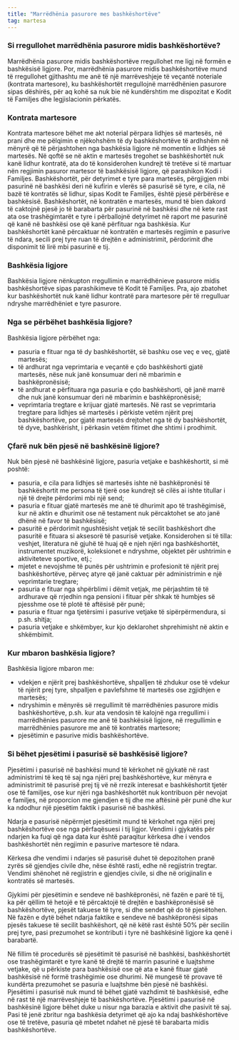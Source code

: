 ```yaml
---
title: "Marrëdhënia pasurore mes bashkëshortëve"
tag: martesa
---
```


### Si rregullohet marrëdhënia pasurore midis bashkëshortëve?

Marrëdhënia pasurore midis bashkëshortëve rregullohet me ligj në formën e bashkësisë ligjore. Por, marrëdhënia pasurore midis bashkëshortëve mund të rregullohet gjithashtu me anë të një marrëveshjeje të veçantë noteriale (kontrata martesore), ku bashkëshortët rregullojnë marrëdhënien pasurore sipas dëshirës, për aq kohë sa nuk bie në kundërshtim me dispozitat e Kodit të Familjes dhe legjislacionin përkatës.

### Kontrata martesore

Kontrata martesore bëhet me akt noterial përpara lidhjes së martesës, në prani dhe me pëlqimin e njëkohshëm të dy bashkëshortëve të ardhshëm në mënyrë që të përjashtohen nga bashkësia ligjore në momentin e lidhjes së martesës. Në qoftë se në aktin e martesës tregohet se bashkëshortët nuk kanë lidhur kontratë, ata do të konsiderohen kundrejt të tretëve si të martuar nën regjimin pasuror martesor të bashkësisë ligjore, që parashikon Kodi i Familjes.
Bashkëshortët, për detyrimet e tyre para martesës, përgjigjen mbi pasurinë në bashkësi deri në kufirin e vlerës së pasurisë së tyre, e cila, në bazë të kontratës së lidhur, sipas Kodit te Familjes, është pjesë përbërëse e bashkësisë. Bashkëshortët, në kontratën e martesës, mund të bien dakord të caktojnë pjesë jo të barabarta për pasurinë në bashkësi dhe në kete rast ata ose trashëgimtarët e tyre i përballojnë detyrimet në raport me pasurinë që kanë në bashkësi ose që kanë përfituar nga bashkësia. Kur bashkëshortët kanë përcaktuar në kontratën e martesës regjimin e pasurive të ndara, secili prej tyre ruan të drejtën e administrimit, përdorimit dhe disponimit të lirë mbi pasurinë e tij.


### Bashkësia ligjore

Bashkësia ligjore nënkupton rregullimin e marrëdhënieve pasurore midis bashkëshortëve sipas parashikimeve të Kodit të Familjes. Pra, ajo zbatohet kur bashkëshortët nuk kanë lidhur kontratë para martesore për të rregulluar ndryshe marrëdhëniet e tyre pasurore.

### Nga se përbëhet bashkësia ligjore?

Bashkësia ligjore përbëhet nga:

* pasuria e fituar nga të dy bashkëshortët, së bashku ose veç e veç, gjatë martesës;
* të ardhurat nga veprimtaria e veçantë e çdo bashkëshorti gjatë martesës, nëse nuk janë konsumuar deri në mbarimin e bashkëpronësisë;
* të ardhurat e përfituara nga pasuria e çdo bashkëshorti, që janë marrë dhe nuk janë konsumuar deri në mbarimin e bashkëpronësisë;
* veprimtaria tregtare e krijuar gjatë martesës. Në rast se veprimtaria tregtare para lidhjes së martesës i përkiste vetëm njërit prej bashkëshortëve, por gjatë martesës drejtohet nga të dy bashkëshortët, të dyve, bashkërisht, i përkasin vetëm fitimet dhe shtimi i prodhimit.

### Çfarë nuk bën pjesë në bashkësinë ligjore?

Nuk bën pjesë në bashkësinë ligjore, pasuria vetjake e bashkëshortit, si më poshtë:

* pasuria, e cila para lidhjes së martesës ishte në bashkëpronësi të bashkëshortit me persona të tjerë ose kundrejt së cilës ai ishte titullar i një të drejte përdorimi mbi një send;
* pasuria e fituar gjatë martesës me anë të dhurimit apo të trashëgimisë, kur në aktin e dhurimit ose në testament nuk përcaktohet se ato janë dhënë në favor të bashkësisë;
* pasuritë e përdorimit ngushtësisht vetjak të secilit bashkëshort dhe pasuritë e fituara si aksesorë të pasurisë vetjake. Konsiderohen si të tilla: veshjet, literatura në gjuhë të huaj që e njeh njëri nga bashkëshortët, instrumentet muzikorë, koleksionet e ndryshme, objektet për ushtrimin e aktiviteteve sportive, etj.;
* mjetet e nevojshme të punës për ushtrimin e profesionit të njërit prej bashkëshortëve, përveç atyre që janë caktuar për administrimin e një veprimtarie tregtare;  
* pasuria e fituar nga shpërblimi i dëmit vetjak, me përjashtim të të ardhurave që rrjedhin nga pensioni i fituar për shkak të humbjes së pjesshme ose të plotë të aftësisë për punë;
* pasuria e fituar nga tjetërsimi i pasurive vetjake të sipërpërmendura, si p.sh. shitja;
* pasuria vetjake e shkëmbyer, kur kjo deklarohet shprehimisht në aktin e shkëmbimit.

### Kur mbaron bashkësia ligjore?

Bashkësia ligjore mbaron me:

* vdekjen e njërit prej bashkëshortëve, shpalljen të zhdukur ose të vdekur të njërit prej tyre, shpalljen e pavlefshme të martesës ose zgjidhjen e martesës;
* ndryshimin e mënyrës së rregullimit të marrëdhënies pasurore midis bashkëshortëve, p.sh. kur ata vendosin të kalojnë nga rregullimi i marrëdhënies pasurore me anë të bashkësisë ligjore, në rregullimin e marrëdhënies pasurore me anë të kontratës martesore;
* pjesëtimin e pasurive midis bashkëshortëve.

### Si bëhet pjesëtimi i pasurisë së bashkësisë ligjore?

Pjesëtimi i pasurisë në bashkësi mund të kërkohet në gjykatë në rast administrimi të keq të saj nga njëri prej bashkëshortëve, kur mënyra e administrimit të pasurisë prej tij vë në rrezik interesat e bashkëshortit tjetër ose të familjes, ose kur njëri nga bashkëshortët nuk kontribuon për nevojat e familjes, në proporcion me gjendjen e tij dhe me aftësinë për punë dhe kur ka ndodhur një pjesëtim faktik i pasurisë në bashkësi.

Ndarja e pasurisë nëpërmjet pjesëtimit mund të kërkohet nga njëri prej bashkëshortëve ose nga përfaqësuesi i tij ligjor. Vendimi i gjykatës për ndarjen ka fuqi që nga data kur është paraqitur kërkesa dhe i vendos bashkëshortët nën regjimin e pasurive martesore të ndara.

Kërkesa dhe vendimi i ndarjes së pasurisë duhet të depozitohen pranë zyrës së gjendjes civile dhe, nëse është rasti, edhe në regjistrin tregtar. Vendimi shënohet në regjistrin e gjendjes civile, si dhe në origjinalin e kontratës së martesës.

Gjykimi për pjesëtimin e sendeve në bashkëpronësi, në fazën e parë të tij, ka për qëllim të hetojë e të përcaktojë të drejtën e bashkëpronësisë së bashkëshortëve, pjesët takuese të tyre, si dhe sendet që do të pjesëtohen. Në fazën e dytë bëhet ndarja faktike e sendeve në bashkëpronësi sipas pjesës takuese të secilit bashkëshort, që në këtë rast është 50% për secilin prej tyre, pasi prezumohet se kontributi i tyre në bashkësinë ligjore ka qenë i barabartë.

Në fillim të procedurës së pjesëtimit të pasurisë në bashkësi, bashkëshortët ose trashëgimtarët e tyre kanë të drejtë të marrin pasurinë e luajtshme vetjake, që u përkiste para bashkësisë ose që ata e kanë fituar gjatë bashkësisë në formë trashëgimie ose dhurimi. Në mungesë të provave të kundërta prezumohet se pasuria e luajtshme bën pjesë në bashkësi. Pjesëtimi i pasurisë nuk mund të bëhet gjatë vazhdimit të bashkësisë, edhe në rast të një marrëveshjeje të bashkëshortëve.  Pjesëtimi i pasurisë në bashkësinë ligjore bëhet duke u nisur nga barazia e aktivit dhe pasivit të saj. Pasi të jenë zbritur nga bashkësia detyrimet që ajo ka ndaj bashkëshortëve ose të tretëve, pasuria që mbetet ndahet në pjesë të barabarta midis bashkëshortëve.
